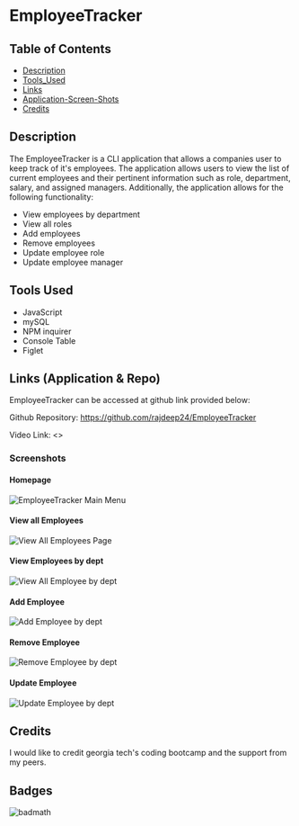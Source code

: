 # EmployeeTracker

## Table of Contents

- [Description](#Description)
- [Tools_Used](#Tools_Used)
- [Links](#Links)
- [Application-Screen-Shots](#Application-Screen-Shots)
- [Credits](#Credits)

## Description

The EmployeeTracker is a CLI application that allows a companies user to keep track of it's employees. The application allows users to view the list of current employees and their pertinent information such as role, department, salary, and assigned managers. Additionally, the application allows for the following functionality:

- View employees by department
- View all roles
- Add employees
- Remove employees
- Update employee role
- Update employee manager

## Tools Used

- JavaScript
- mySQL
- NPM inquirer
- Console Table
- Figlet

## Links (Application & Repo)

EmployeeTracker can be accessed at github link provided below:

Github Repository: <https://github.com/rajdeep24/EmployeeTracker>

Video Link: <>

### Screenshots

#### Homepage

![EmployeeTracker Main Menu](./public/assets/images/hompage_screenshot.PNG)

#### View all Employees

![View All Employees Page]()

#### View Employees by dept

![View All Employee by dept]()

#### Add Employee

![Add Employee by dept]()

#### Remove Employee

![Remove Employee by dept]()

#### Update Employee

![Update Employee by dept]()

## Credits

I would like to credit georgia tech's coding bootcamp and the support from my peers.

## Badges

![badmath](https://img.shields.io/website?down_color=yellow&down_message=Ofline&up_color=Blue&up_message=Online&url=https%3A%2F%2Fimg.shields.io%2Fwebsite%2FPROTOCOL%2FURLREST.svg.)
